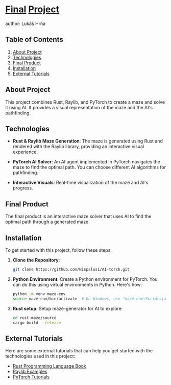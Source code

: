 # <ins>Final</ins> <ins>Project</ins>
author: Lukáš Hrňa

## Table of Contents

1. [About Project](#about-project)
2. [Technologies](#technologies)
3. [Final Product](#final-product)
4. [Installation](#installation)
5. [External Tutorials](#external-tutorials)

## About Project

This project combines Rust, Raylib, and PyTorch to create a maze and solve it using AI. It provides a visual representation of the maze and the AI's pathfinding.

## Technologies

- **Rust & Raylib Maze Generation**: The maze is generated using Rust and rendered with the Raylib library, providing an interactive visual experience.

- **PyTorch AI Solver**: An AI agent implemented in PyTorch navigates the maze to find the optimal path. You can choose different AI algorithms for pathfinding.

- **Interactive Visuals**: Real-time visualization of the maze and AI's progress.

## Final Product

The final product is an interactive maze solver that uses AI to find the optimal path through a generated maze.

## Installation

To get started with this project, follow these steps:

1. **Clone the Repository**:

   ```bash
   git clone https://github.com/Hispalus1/AI-torch.git

2. **Python Environment**: Create a Python environment for PyTorch. You can do this using virtual environments in Python. Here's how:

   ```bash
   python -m venv maze-env
   source maze-env/bin/activate  # On Windows, use "maze-env\Scripts\activate"

3. **Rust setup**: Setup maze-generator for AI to explore:
   ```bash
   cd rust-maze/source
   cargo build --release

## External Tutorials

Here are some external tutorials that can help you get started with the technologies used in this project:

- [Rust Programming Language Book](https://doc.rust-lang.org/book/)
- [Raylib Examples]([https://github.com/raysan5/raylib/wiki/Tutorials](https://www.raylib.com/examples.html))
- [PyTorch Tutorials](https://pytorch.org/tutorials/)

